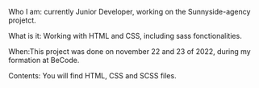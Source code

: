 Who I am: currently Junior Developer, working on the Sunnyside-agency projetct.

What is it: Working with HTML and CSS, including sass fonctionalities.

When:This project was done on november 22 and 23 of 2022, during my formation at BeCode.

Contents: You will find HTML, CSS and SCSS files.
